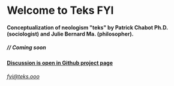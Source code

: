 # Welcome to Teks FYI 
#### Conceptualization of neologism "teks" by Patrick Chabot Ph.D. (sociologist) and Julie Bernard Ma. (philosopher). 
##### // Coming soon <br>
#### [Discussion is open in Github project page](https://github.com/julie-technilab-design/teks-fyi/discussions)
###### fyi@teks.ooo
